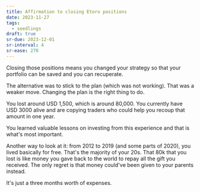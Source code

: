 ```yaml
---
title: Affirmation to closing Etoro positions
date: 2023-11-27
tags:
  - seedlings
draft: true
sr-due: 2023-12-01
sr-interval: 4
sr-ease: 270
---
```

Closing those positions means you changed your strategy so that your portfolio can be saved and you can recuperate.

The alternative was to stick to the plan (which was not working). That was a weaker move. Changing the plan is the right thing to do.

You lost around USD 1,500, which is around 80,000. You currently have USD 3000 alive and are copying traders who could help you recoup that amount in one year.

You learned valuable lessons on investing from this experience and that is what's most important.

Another way to look at it: from 2012 to 2019 (and some parts of 2020), you lived basically for free. That's the majority of your 20s. That 80k that you lost is like money you gave back to the world to repay all the gift you received. The only regret is that money could've been given to your parents instead.

It's just a three months worth of expenses.